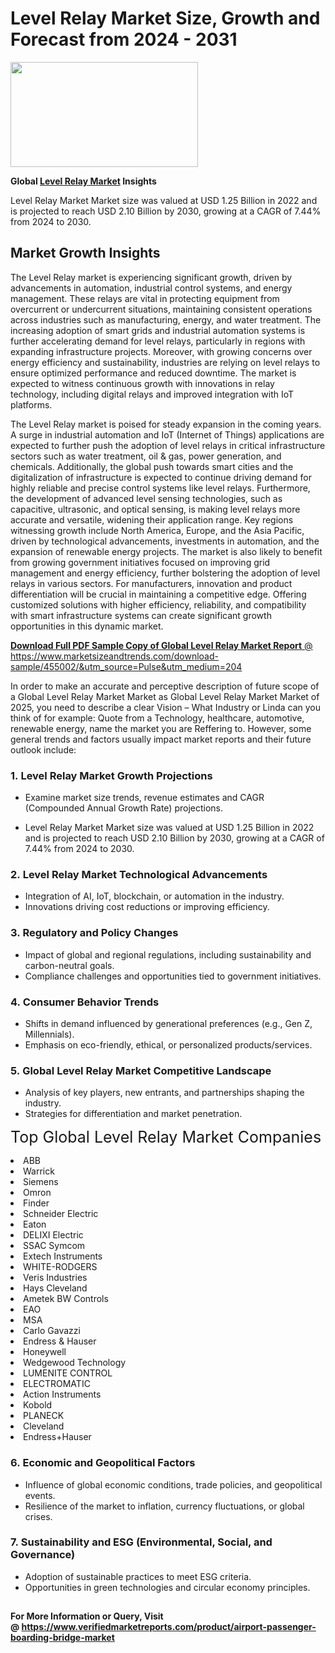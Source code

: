 <H1>Level Relay Market Size, Growth and Forecast from 2024 - 2031</H1><img class="aligncenter size-medium wp-image-584254" src="https://thirdeyenews.in/wp-content/uploads/2024/09/Global-Market-Research-300x168.jpeg" alt="" width="300" height="168" /><p><strong>Global&nbsp;<a href="https://www.marketsizeandtrends.com/download-sample/455002/&amp;utm_source=Pulse&amp;utm_medium=204">Level Relay Market</a> Insights</strong></p><p>Level Relay Market Market size was valued at USD 1.25 Billion in 2022 and is projected to reach USD 2.10 Billion by 2030, growing at a CAGR of 7.44% from 2024 to 2030.</p><p><h2>Market Growth Insights</h2> <p>The Level Relay market is experiencing significant growth, driven by advancements in automation, industrial control systems, and energy management. These relays are vital in protecting equipment from overcurrent or undercurrent situations, maintaining consistent operations across industries such as manufacturing, energy, and water treatment. The increasing adoption of smart grids and industrial automation systems is further accelerating demand for level relays, particularly in regions with expanding infrastructure projects. Moreover, with growing concerns over energy efficiency and sustainability, industries are relying on level relays to ensure optimized performance and reduced downtime. The market is expected to witness continuous growth with innovations in relay technology, including digital relays and improved integration with IoT platforms. <a href="#"></a></p> <p>The Level Relay market is poised for steady expansion in the coming years. A surge in industrial automation and IoT (Internet of Things) applications are expected to further push the adoption of level relays in critical infrastructure sectors such as water treatment, oil & gas, power generation, and chemicals. Additionally, the global push towards smart cities and the digitalization of infrastructure is expected to continue driving demand for highly reliable and precise control systems like level relays. Furthermore, the development of advanced level sensing technologies, such as capacitive, ultrasonic, and optical sensing, is making level relays more accurate and versatile, widening their application range. Key regions witnessing growth include North America, Europe, and the Asia Pacific, driven by technological advancements, investments in automation, and the expansion of renewable energy projects. The market is also likely to benefit from growing government initiatives focused on improving grid management and energy efficiency, further bolstering the adoption of level relays in various sectors. For manufacturers, innovation and product differentiation will be crucial in maintaining a competitive edge. Offering customized solutions with higher efficiency, reliability, and compatibility with smart infrastructure systems can create significant growth opportunities in this dynamic market. <a href="#"></p><p><span class=""><strong>Download Full PDF Sample Copy of Global Level Relay Market Report</strong> @ <a href="https://www.marketsizeandtrends.com/download-sample/455002/&amp;utm_source=Pulse&amp;utm_medium=204" target="_blank">https://www.marketsizeandtrends.com/download-sample/455002/&amp;utm_source=Pulse&amp;utm_medium=204</a></span></p><p>In order to make an accurate and perceptive description of future scope of a Global&nbsp;Level Relay Market Market as Global&nbsp;Level Relay Market Market of 2025, you need to describe a clear Vision &ndash; What Industry or Linda can you think of for example: Quote from a Technology, healthcare, automotive, renewable energy, name the market you are Reffering to. However, some general trends and factors usually impact market reports and their future outlook include:</p><h3>1.&nbsp;<strong>Level Relay Market Growth Projections</strong></h3><ul><li>Examine market size trends, revenue estimates and CAGR (Compounded Annual Growth Rate) projections.</li><li><p>Level Relay Market Market size was valued at USD 1.25 Billion in 2022 and is projected to reach USD 2.10 Billion by 2030, growing at a CAGR of 7.44% from 2024 to 2030.</p></li></ul><h3>2.&nbsp;<strong>Level Relay Market Technological Advancements</strong></h3><ul><li>Integration of AI, IoT, blockchain, or automation in the industry.</li><li>Innovations driving cost reductions or improving efficiency.</li></ul><h3>3.&nbsp;<strong>Regulatory and Policy Changes</strong></h3><ul><li>Impact of global and regional regulations, including sustainability and carbon-neutral goals.</li><li>Compliance challenges and opportunities tied to government initiatives.</li></ul><h3>4.&nbsp;<strong>Consumer Behavior Trends</strong></h3><ul><li>Shifts in demand influenced by generational preferences (e.g., Gen Z, Millennials).</li><li>Emphasis on eco-friendly, ethical, or personalized products/services.</li></ul><h3>5.&nbsp;<strong>Global Level Relay Market Competitive Landscape</strong></h3><ul><li>Analysis of key players, new entrants, and partnerships shaping the industry.</li><li>Strategies for differentiation and market penetration.</li></ul><p data-pm-slice="1 1 []"><span style="color: inherit; font-family: inherit; font-size: 25px;">Top Global Level Relay Market Companies</span></p><div class="" data-test-id=""><p><li>ABB</li><li> Warrick</li><li> Siemens</li><li> Omron</li><li> Finder</li><li> Schneider Electric</li><li> Eaton</li><li> DELIXI Electric</li><li> SSAC Symcom</li><li> Extech Instruments</li><li> WHITE-RODGERS</li><li> Veris Industries</li><li> Hays Cleveland</li><li> Ametek BW Controls</li><li> EAO</li><li> MSA</li><li> Carlo Gavazzi</li><li> Endress & Hauser</li><li> Honeywell</li><li> Wedgewood Technology</li><li> LUMENITE CONTROL</li><li> ELECTROMATIC</li><li> Action Instruments</li><li> Kobold</li><li> PLANECK</li><li> Cleveland</li><li> Endress+Hauser</li></p></div><h3>6.&nbsp;<strong>Economic and Geopolitical Factors</strong></h3><ul><li>Influence of global economic conditions, trade policies, and geopolitical events.</li><li>Resilience of the market to inflation, currency fluctuations, or global crises.</li></ul><h3>7.&nbsp;<strong>Sustainability and ESG (Environmental, Social, and Governance)</strong></h3><ul><li>Adoption of sustainable practices to meet ESG criteria.</li><li>Opportunities in green technologies and circular economy principles.</li></ul><h2><strong style="font-size: 14px;">For More Information or Query, Visit @&nbsp;</strong><a style="background-color: #ffffff; font-size: 14px;" href="https://www.marketsizeandtrends.com/report/level-relay-market/" target="_blank">https://www.verifiedmarketreports.com/product/airport-passenger-boarding-bridge-market</a></h2>
